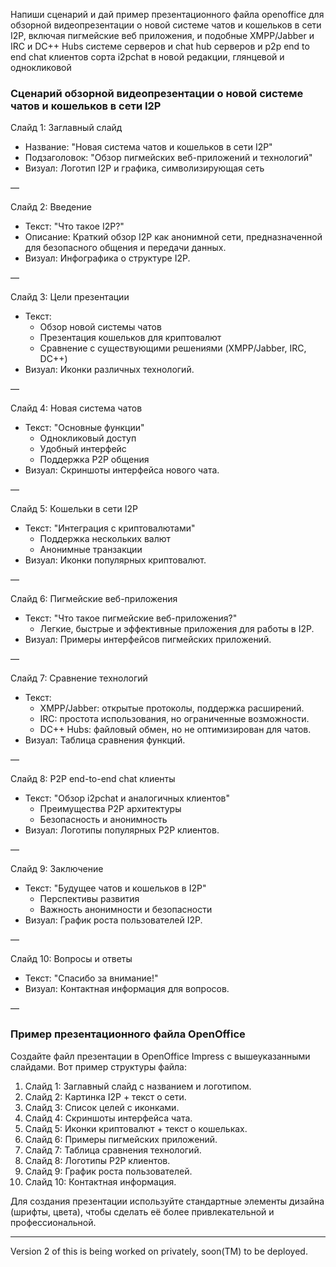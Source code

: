 Напиши сценарий и дай пример презентационного файла openoffice для обзорной видеопрезентации о новой системе чатов и кошельков в сети I2P, включая пигмейские веб приложения,  и подобные XMPP/Jabber и IRC и DC++ Hubs системе серверов и chat hub серверов и p2p end to end chat клиентов сорта i2pchat в новой редакции, глянцевой и однокликовой

### Сценарий обзорной видеопрезентации о новой системе чатов и кошельков в сети I2P

Слайд 1: Заглавный слайд
- Название: "Новая система чатов и кошельков в сети I2P"
- Подзаголовок: "Обзор пигмейских веб-приложений и технологий"
- Визуал: Логотип I2P и графика, символизирующая сеть

—

Слайд 2: Введение
- Текст: "Что такое I2P?"
- Описание: Краткий обзор I2P как анонимной сети, предназначенной для безопасного общения и передачи данных.
- Визуал: Инфографика о структуре I2P.

—

Слайд 3: Цели презентации
- Текст:
  - Обзор новой системы чатов
  - Презентация кошельков для криптовалют
  - Сравнение с существующими решениями (XMPP/Jabber, IRC, DC++)
- Визуал: Иконки различных технологий.

—

Слайд 4: Новая система чатов
- Текст: "Основные функции"
  - Однокликовый доступ
  - Удобный интерфейс
  - Поддержка P2P общения
- Визуал: Скриншоты интерфейса нового чата.

—

Слайд 5: Кошельки в сети I2P
- Текст: "Интеграция с криптовалютами"
  - Поддержка нескольких валют
  - Анонимные транзакции
- Визуал: Иконки популярных криптовалют.

—

Слайд 6: Пигмейские веб-приложения
- Текст: "Что такое пигмейские веб-приложения?"
  - Легкие, быстрые и эффективные приложения для работы в I2P.
- Визуал: Примеры интерфейсов пигмейских приложений.

—

Слайд 7: Сравнение технологий
- Текст:
  - XMPP/Jabber: открытые протоколы, поддержка расширений.
  - IRC: простота использования, но ограниченные возможности.
  - DC++ Hubs: файловый обмен, но не оптимизирован для чатов.
- Визуал: Таблица сравнения функций.

—

Слайд 8: P2P end-to-end chat клиенты
- Текст: "Обзор i2pchat и аналогичных клиентов"
  - Преимущества P2P архитектуры
  - Безопасность и анонимность
- Визуал: Логотипы популярных P2P клиентов.

—

Слайд 9: Заключение
- Текст: "Будущее чатов и кошельков в I2P"
  - Перспективы развития
  - Важность анонимности и безопасности
- Визуал: График роста пользователей I2P.

—

Слайд 10: Вопросы и ответы
- Текст: "Спасибо за внимание!"
- Визуал: Контактная информация для вопросов.

—

### Пример презентационного файла OpenOffice

Создайте файл презентации в OpenOffice Impress с вышеуказанными слайдами. Вот пример структуры файла:

1. Слайд 1: Заглавный слайд с названием и логотипом.
2. Слайд 2: Картинка I2P + текст о сети.
3. Слайд 3: Список целей с иконками.
4. Слайд 4: Скриншоты интерфейса чата.
5. Слайд 5: Иконки криптовалют + текст о кошельках.
6. Слайд 6: Примеры пигмейских приложений.
7. Слайд 7: Таблица сравнения технологий.
8. Слайд 8: Логотипы P2P клиентов.
9. Слайд 9: График роста пользователей.
10. Слайд 10: Контактная информация.

Для создания презентации используйте стандартные элементы дизайна (шрифты, цвета), чтобы сделать её более привлекательной и профессиональной.

***

Version 2 of this is being worked on privately, soon(TM) to be deployed.
